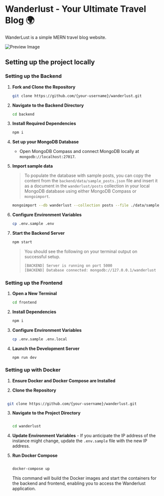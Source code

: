 # Wanderlust - Your Ultimate Travel Blog 🌍

WanderLust is a simple MERN travel blog website.

![Preview Image](https://github.com/krishnaacharyaa/wanderlust/assets/116620586/17ba9da6-225f-481d-87c0-5d5a010a9538)

## Setting up the project locally

### Setting up the Backend

1. **Fork and Clone the Repository**

   ```bash
   git clone https://github.com/{your-username}/wanderlust.git
   ```

2. **Navigate to the Backend Directory**

   ```bash
   cd backend
   ```

3. **Install Required Dependencies**

   ```bash
   npm i
   ```

4. **Set up your MongoDB Database**

   - Open MongoDB Compass and connect MongoDB locally at `mongodb://localhost:27017`.

5. **Import sample data**

   > To populate the database with sample posts, you can copy the content from the `backend/data/sample_posts.json` file and insert it as a document in the `wanderlust/posts` collection in your local MongoDB database using either MongoDB Compass or `mongoimport`.

   ```bash
   mongoimport --db wanderlust --collection posts --file ./data/sample_posts.json --jsonArray
   ```

6. **Configure Environment Variables**

   ```bash
   cp .env.sample .env
   ```

7. **Start the Backend Server**

   ```bash
   npm start
   ```

   > You should see the following on your terminal output on successful setup.
   >
   > ```bash
   > [BACKEND] Server is running on port 5000
   > [BACKEND] Database connected: mongodb://127.0.0.1/wanderlust
   > ```

### Setting up the Frontend

1. **Open a New Terminal**

   ```bash
   cd frontend
   ```

2. **Install Dependencies**

   ```bash
   npm i
   ```

3. **Configure Environment Variables**

   ```bash
   cp .env.sample .env.local
   ```

4. **Launch the Development Server**

   ```bash
   npm run dev
   ```

### Setting up with Docker

1.  **Ensure Docker and Docker Compose are Installed**
    
2.  **Clone the Repository**
    
   ``` bash
    
    git clone https://github.com/{your-username}/wanderlust.git
   ``` 
3.  **Navigate to the Project Directory**
    
    ```bash
    
    cd wanderlust
    
    ```
4.  **Update Environment Variables**  - If you anticipate the IP address of the instance might change, update the `.env.sample` file with the new IP address.

5.  **Run Docker Compose**
    
    ```bash
    
    docker-compose up
    ```
    This command will build the Docker images and start the containers for the backend and frontend, enabling you to access the Wanderlust application.